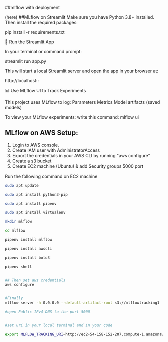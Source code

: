##mlflow with deployment

(here)
##MLflow on Streamlit
Make sure you have Python 3.8+ installed. Then install the required packages:

pip install -r requirements.txt

🚀 Run the Streamlit App

In your terminal or command prompt:

streamlit run app.py

This will start a local Streamlit server and open the app in your browser at:

http://localhost::

📊 Use MLflow UI to Track Experiments

This project uses MLflow to log:
Parameters
Metrics
Model artifacts (saved models)

To view your MLflow experiments:
write this command:
mlflow ui

## MLflow on AWS Setup:

1. Login to AWS console.
2. Create IAM user with AdministratorAccess
3. Export the credentials in your AWS CLI by running "aws configure"
4. Create a s3 bucket
5. Create EC2 machine (Ubuntu) & add Security groups 5000 port

Run the following command on EC2 machine
```bash
sudo apt update

sudo apt install python3-pip

sudo apt install pipenv

sudo apt install virtualenv

mkdir mlflow

cd mlflow

pipenv install mlflow

pipenv install awscli

pipenv install boto3

pipenv shell


## Then set aws credentials
aws configure


#Finally 
mlflow server -h 0.0.0.0 --default-artifact-root s3://mlflowtracking1

#open Public IPv4 DNS to the port 5000


#set uri in your local terminal and in your code 

export MLFLOW_TRACKING_URI=http://ec2-54-158-152-207.compute-1.amazonaws.com:5000/
